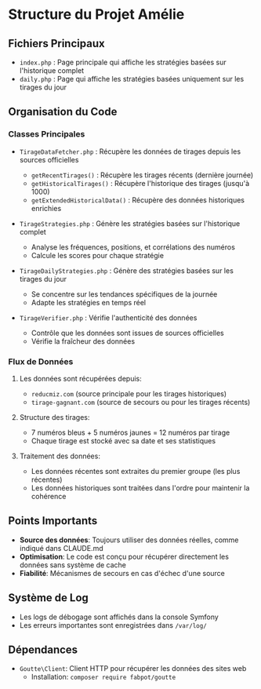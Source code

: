 # Structure du Projet Amélie

## Fichiers Principaux

- `index.php` : Page principale qui affiche les stratégies basées sur l'historique complet
- `daily.php` : Page qui affiche les stratégies basées uniquement sur les tirages du jour

## Organisation du Code

### Classes Principales

- `TirageDataFetcher.php` : Récupère les données de tirages depuis les sources officielles
  - `getRecentTirages()` : Récupère les tirages récents (dernière journée)
  - `getHistoricalTirages()` : Récupère l'historique des tirages (jusqu'à 1000)
  - `getExtendedHistoricalData()` : Récupère des données historiques enrichies

- `TirageStrategies.php` : Génère les stratégies basées sur l'historique complet
  - Analyse les fréquences, positions, et corrélations des numéros
  - Calcule les scores pour chaque stratégie

- `TirageDailyStrategies.php` : Génère des stratégies basées sur les tirages du jour
  - Se concentre sur les tendances spécifiques de la journée
  - Adapte les stratégies en temps réel

- `TirageVerifier.php` : Vérifie l'authenticité des données
  - Contrôle que les données sont issues de sources officielles
  - Vérifie la fraîcheur des données

### Flux de Données

1. Les données sont récupérées depuis:
   - `reducmiz.com` (source principale pour les tirages historiques)
   - `tirage-gagnant.com` (source de secours ou pour les tirages récents)

2. Structure des tirages:
   - 7 numéros bleus + 5 numéros jaunes = 12 numéros par tirage
   - Chaque tirage est stocké avec sa date et ses statistiques

3. Traitement des données:
   - Les données récentes sont extraites du premier groupe (les plus récentes)
   - Les données historiques sont traitées dans l'ordre pour maintenir la cohérence

## Points Importants

- **Source des données**: Toujours utiliser des données réelles, comme indiqué dans CLAUDE.md
- **Optimisation**: Le code est conçu pour récupérer directement les données sans système de cache
- **Fiabilité**: Mécanismes de secours en cas d'échec d'une source

## Système de Log

- Les logs de débogage sont affichés dans la console Symfony
- Les erreurs importantes sont enregistrées dans `/var/log/`

## Dépendances

- `Goutte\Client`: Client HTTP pour récupérer les données des sites web
  - Installation: `composer require fabpot/goutte`